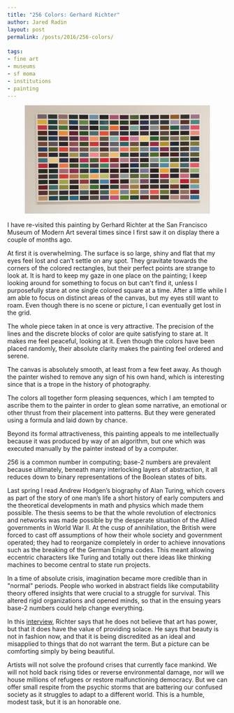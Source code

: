 ```yaml
---
title: "256 Colors: Gerhard Richter"
author: Jared Radin
layout: post
permalink: /posts/2016/256-colors/

tags:
- fine art
- museums
- sf moma
- institutions
- painting
---
```


<figure>
<img src="/assets/2016/12/256-colors-sfmoma.jpeg" alt="Gerhard Richter's 256 Farben (256 Colors) on display at SF Moma" />
</figure>

I have re-visited this painting by Gerhard Richter at the San Francisco Museum of Modern Art several times since I first saw it on display there a couple of months ago.

At first it is overwhelming. The surface is so large, shiny and flat that my eyes feel lost and can’t settle on any spot. They gravitate towards the corners of the colored rectangles, but their perfect points are strange to look at. It is hard to keep my gaze in one place on the painting; I keep looking around for something to focus on but can't find it, unless I purposefully stare at one single colored square at a time. After a little while I am able to focus on distinct areas of the canvas, but my eyes still want to roam. Even though there is no scene or picture, I can eventually get lost in the grid.

The whole piece taken in at once is very attractive. The precision of the lines and the discrete blocks of color are quite satisfying to stare at. It makes me feel peaceful, looking at it. Even though the colors have been placed randomly, their absolute clarity makes the painting feel ordered and serene.

The canvas is absolutely smooth, at least from a few feet away. As though the painter wished to remove any sign of his own hand, which is interesting since that is a trope in the history of photography.

The colors all together form pleasing sequences, which I am tempted to ascribe them to the painter in order to glean some narrative, an emotional or other thrust from their placement into patterns. But they were generated using a formula and laid down by chance.

Beyond its formal attractiveness, this painting appeals to me intellectually because it was produced by way of an algorithm, but one which was executed manually by the painter instead of by a computer.

256 is a common number in computing; base-2 numbers are prevalent because ultimately, beneath many interlocking layers of abstraction, it all reduces down to binary representations of the Boolean states of bits.

Last spring I read Andrew Hodgen’s biography of Alan Turing, which covers as part of the story of one man’s life a short history of early computers and the theoretical developments in math and physics which made them possible. The thesis seems to be that the whole revolution of electronics and networks was made possible by the desperate situation of the Allied governments in World War II. At the cusp of annihilation, the British were forced to cast off assumptions of how their whole society and government operated; they had to reorganize completely in order to achieve innovations such as the breaking of the German Enigma codes. This meant allowing eccentric characters like Turing and totally out there ideas like thinking machines to become central to state run projects.

In a time of absolute crisis, imagination became more credible than in "normal" periods. People who worked in abstract fields like computability theory offered insights that were crucial to a struggle for survival. This altered rigid organizations and opened minds, so that in the ensuing years base-2 numbers could help change everything.

In this [interview](https://youtu.be/B-HaihDRBO0?t=1m31s), Richter says that he does not believe that art has power, but that it does have the value of providing solace. He says that beauty is not in fashion now, and that it is being discredited as an ideal and misapplied to things that do not warrant the term. But a picture can be comforting simply by being beautiful.

Artists will not solve the profound crises that currently face mankind. We will not hold back rising tides or reverse environmental damage, nor will we house millions of refugees or restore malfunctioning democracy. But we can offer small respite from the psychic storms that are battering our confused society as it struggles to adapt to a different world. This is a humble, modest task, but it is an honorable one.
